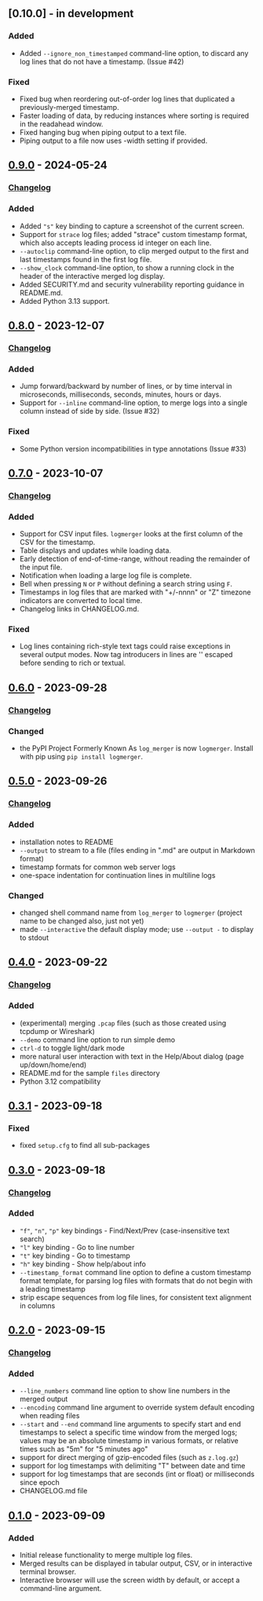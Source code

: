 ## [0.10.0] - in development

### Added

- Added `--ignore_non_timestamped` command-line option, to discard any log lines that do not
  have a timestamp. (Issue #42)

### Fixed

- Fixed bug when reordering out-of-order log lines that duplicated a previously-merged
  timestamp.
- Faster loading of data, by reducing instances where sorting is required in the readahead window.
- Fixed hanging bug when piping output to a text file.
- Piping output to a file now uses -width setting if provided.


## [0.9.0] - 2024-05-24

### [Changelog][0.9.0-changes]

### Added

- Added `"s"` key binding to capture a screenshot of the current screen.
- Support for `strace` log files; added "strace" custom timestamp format, which also accepts leading process id
  integer on each line.
- `--autoclip` command-line option, to clip merged output to the first and last timestamps found in the
  first log file.
- `--show_clock` command-line option, to show a running clock in the header of the interactive merged log display.
- Added SECURITY.md and security vulnerability reporting guidance in README.md.
- Added Python 3.13 support.


## [0.8.0] - 2023-12-07

### [Changelog][0.8.0-changes]

### Added

- Jump forward/backward by number of lines, or by time interval in microseconds, milliseconds, seconds, minutes, hours or days.
- Support for `--inline` command-line option, to merge logs into a single column instead of side by side. (Issue #32)

### Fixed

- Some Python version incompatibilities in type annotations (Issue #33)


## [0.7.0] - 2023-10-07

### [Changelog][0.7.0-changes]

### Added

- Support for CSV input files. `logmerger` looks at the first column of the CSV for the timestamp.
- Table displays and updates while loading data.
- Early detection of end-of-time-range, without reading the remainder of the input file.
- Notification when loading a large log file is complete.
- Bell when pressing `N` or `P` without defining a search string using `F`.
- Timestamps in log files that are marked with "+/-nnnn" or "Z" timezone indicators are converted to local time.
- Changelog links in CHANGELOG.md.

### Fixed

- Log lines containing rich-style text tags could raise exceptions in several output modes. Now tag introducers
  in lines are '\' escaped before sending to rich or textual.


## [0.6.0] - 2023-09-28

### [Changelog][0.6.0-changes]

### Changed

- the PyPI Project Formerly Known As `log_merger` is now `logmerger`. Install with pip using `pip install logmerger`.


## [0.5.0] - 2023-09-26

### [Changelog][0.5.0-changes]

### Added

- installation notes to README
- `--output` to stream to a file (files ending in ".md" are output in Markdown format)
- timestamp formats for common web server logs
- one-space indentation for continuation lines in multiline logs

### Changed

- changed shell command name from `log_merger` to `logmerger` (project name to be changed also, just not yet)
- made `--interactive` the default display mode; use `--output -` to display to stdout


## [0.4.0] - 2023-09-22

### [Changelog][0.4.0-changes]

### Added

- (experimental) merging `.pcap` files (such as those created using tcpdump or Wireshark)
- `--demo` command line option to run simple demo
- `ctrl-d` to toggle light/dark mode
- more natural user interaction with text in the Help/About dialog (page up/down/home/end)
- README.md for the sample `files` directory
- Python 3.12 compatibility


## [0.3.1] - 2023-09-18

### Fixed

- fixed `setup.cfg` to find all sub-packages


## [0.3.0] - 2023-09-18

### [Changelog][0.3.0-changes]

### Added

- `"f"`, `"n"`, `"p"` key bindings - Find/Next/Prev (case-insensitive text search)
- `"l"` key binding - Go to line number
- `"t"` key binding - Go to timestamp
- `"h"` key binding - Show help/about info
- `--timestamp_format` command line option to define a custom timestamp format template,
  for parsing log files with formats that do not begin with a leading timestamp
- strip escape sequences from log file lines, for consistent text alignment in columns


## [0.2.0] - 2023-09-15

### [Changelog][0.2.0-changes]

### Added

- `--line_numbers` command line option to show line numbers in the merged output
- `--encoding` command line argument to override system default encoding when reading files
- `--start` and `--end` command line arguments to specify start and end timestamps to select a
  specific time window from the merged logs; values may be an absolute timestamp in various 
  formats, or relative times such as "5m" for "5 minutes ago"
- support for direct merging of gzip-encoded files (such as `z.log.gz`)
- support for log timestamps with delimiting "T" between date and time
- support for log timestamps that are seconds (int or float) or milliseconds since epoch
- CHANGELOG.md file


## [0.1.0] - 2023-09-09

### Added

- Initial release functionality to merge multiple log files.
- Merged results can be displayed in tabular output, CSV, or in interactive terminal browser.
- Interactive browser will use the screen width by default, or accept a command-line argument.


[0.9.0]: https://github.com/ptmcg/log_merger/releases/tag/v0.9.0
[0.8.0]: https://github.com/ptmcg/log_merger/releases/tag/v0.8.0
[0.7.0]: https://github.com/ptmcg/log_merger/releases/tag/v0.7.0
[0.6.0]: https://github.com/ptmcg/log_merger/releases/tag/v0.6.0
[0.5.0]: https://github.com/ptmcg/log_merger/releases/tag/v0.5.0
[0.4.0]: https://github.com/ptmcg/log_merger/releases/tag/v0.4.0
[0.3.1]: https://github.com/ptmcg/log_merger/releases/tag/v0.3.1
[0.3.0]: https://github.com/ptmcg/log_merger/releases/tag/v0.3.0
[0.2.0]: https://github.com/ptmcg/log_merger/releases/tag/v0.2.0
[0.1.0]: https://github.com/ptmcg/log_merger/releases/tag/v0.1.0

[0.9.0-changes]: https://github.com/ptmcg/log_merger/compare/v0.8.0...v0.9.0
[0.8.0-changes]: https://github.com/ptmcg/log_merger/compare/v0.7.0...v0.8.0
[0.7.0-changes]: https://github.com/ptmcg/log_merger/compare/v0.6.0...v0.7.0
[0.6.0-changes]: https://github.com/ptmcg/log_merger/compare/v0.5.0...v0.6.0
[0.5.0-changes]: https://github.com/ptmcg/log_merger/compare/v0.4.0...v0.5.0
[0.4.0-changes]: https://github.com/ptmcg/log_merger/compare/v0.3.1...v0.4.0
[0.3.1-changes]: https://github.com/ptmcg/log_merger/compare/v0.3.0...v0.3.1
[0.3.0-changes]: https://github.com/ptmcg/log_merger/compare/v0.2.0...v0.3.0
[0.2.0-changes]: https://github.com/ptmcg/log_merger/compare/v0.1.0...v0.2.0
